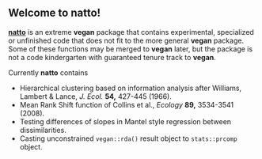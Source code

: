 ## Welcome to natto!

[**natto**](http://en.wikipedia.org/wiki/Nattō) is an extreme
**vegan** package that contains experimental, specialized or
unfinished code that does not fit to the more general **vegan**
package. Some of these functions may be merged to **vegan** later, but
the package is not a code kindergarten with guaranteed tenure track to
**vegan**.

Currently **natto** contains

 * Hierarchical clustering based on information analysis after Williams,
   Lambert & Lance, *J. Ecol.* **54,** 427-445 (1966).
 * Mean Rank Shift function of Collins et al., *Ecology* **89,**
   3534-3541 (2008).
 * Testing differences of slopes in Mantel style regression between
   dissimilarities.
 * Casting unconstrained `vegan::rda()` result object to `stats::prcomp` 
   object.
